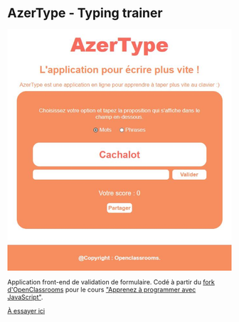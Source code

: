 # AzerType - Typing trainer
![Cover image](cover.JPG)

Application front-end de validation de formulaire.
Codé à partir du [fork d'OpenClassrooms](https://github.com/OpenClassrooms-Student-Center/7696886-javascript) pour le cours ["Apprenez à programmer avec JavaScript"](https://openclassrooms.com/fr/courses/7696886-apprenez-a-programmer-avec-javascript).

[À essayer ici](https://simonribeiro.github.io/AzerType/)
